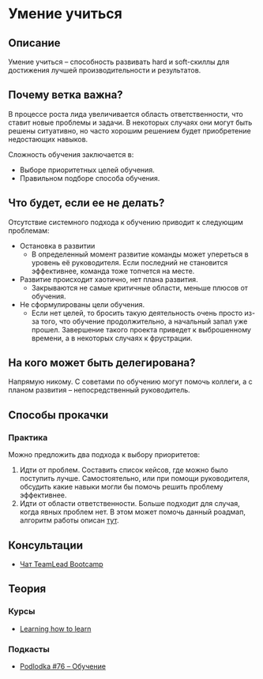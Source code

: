 # Умение учиться
## Описание
Умение учиться – способность развивать hard и soft-скиллы для достижения лучшей производительности и результатов.

## Почему ветка важна?
В процессе роста лида увеличивается область ответственности, что ставит новые проблемы и задачи. В некоторых случаях они могут быть решены ситуативно, но часто хорошим решением будет приобретение недостающих навыков.

Сложность обучения заключается в:
- Выборе приоритетных целей обучения.
- Правильном подборе способа обучения.

## Что будет, если ее не делать?
Отсутствие системного подхода к обучению приводит к следующим проблемам:
- Остановка в развитии
  - В определенный момент развитие команды может упереться в уровень её руководителя. Если последний не становится эффективнее, команда тоже топчется на месте.
- Развитие происходит хаотично, нет плана развития.
  - Закрываются не самые критичные области, меньше плюсов от обучения.
- Не сформулированы цели обучения.
  - Если нет целей, то бросить такую деятельность очень просто из-за того, что обучение продолжительно, а начальный запал уже прошел. Завершение такого проекта приведет к выброшенному времени, а в некоторых случаях к фрустрации.

## На кого может быть делегирована?
Напрямую никому.
С советами по обучению могут помочь коллеги, а с планом развития – непосредственный руководитель.

## Способы прокачки
### Практика
Можно предложить два подхода к выбору приоритетов:
1. Идти от проблем. Составить список кейсов, где можно было поступить лучше. Самостоятельно, или при помощи руководителя, обсудить какие навыки могли бы помочь решить проблему эффективнее.
2. Идти от области ответственности. Больше подходит для случая, когда явных проблем нет. В этом может помочь данный роадмап, алгоритм работы описан [тут](https://github.com/tlbootcamp/tlroadmap#%D0%BA%D0%B0%D0%BA-%D0%B8%D1%81%D0%BF%D0%BE%D0%BB%D1%8C%D0%B7%D0%BE%D0%B2%D0%B0%D1%82%D1%8C).

## Консультации
- [Чат TeamLead Bootcamp](https://t.me/teamlead_bootcamp)

## Теория
### Курсы
- [Learning how to learn](https://ru.coursera.org/learn/learning-how-to-learn)

### Подкасты
- [Podlodka #76 – Обучение](https://podlodka.io/76)
